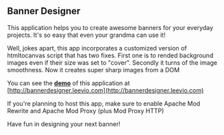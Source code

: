 ## Banner Designer	

This application helps you to create awesome banners for your everyday projects. It's so easy that even your grandma can use it!

Well, jokes apart, this app incorporates a customized version of htmltocanvas script that has two fixes. First one is to rended background images even if their size was set to "cover". Secondly it turns of the image smoothness. Now it creates super sharp images from a DOM

You can see the [**demo**](http://bannerdesigner.leevio.com) of this application at  [http://bannerdesigner.leevio.com](http://bannerdesigner.leevio.com)

If you're planning to host this app, make sure to enable Apache Mod Rewrite and Apache Mod Proxy (plus Mod Proxy HTTP)

Have fun in designing your next banner!